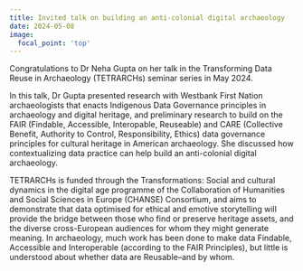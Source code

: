 ```yaml
---
title: Invited talk on building an anti-colonial digital archaeology
date: 2024-05-08
image:
  focal_point: 'top'
---
```


Congratulations to Dr Neha Gupta on her talk in the Transforming Data Reuse in Archaeology (TETRARCHs) seminar series in May 2024.

<!--more-->

In this talk, Dr Gupta presented research with Westbank First Nation archaeologists that enacts Indigenous Data Governance principles in archaeology and digital heritage, and preliminary research to build on the FAIR (Findable, Accessible, Interopable, Reuseable) and CARE (Collective Benefit, Authority to Control, Responsibility, Ethics) data governance principles for cultural heritage in American archaeology. She discussed how contextualizing data practice can help build an anti-colonial digital archaeology.

TETRARCHs is funded through the Transformations: Social and cultural dynamics in the digital age programme of the Collaboration of Humanities and Social Sciences in Europe (CHANSE) Consortium, and aims to demonstrate that data optimised for ethical and emotive storytelling will provide the bridge between those who find or preserve heritage assets, and the diverse cross-European audiences for whom they might generate meaning. In archaeology, much work has been done to make data Findable, Accessible and Interoperable (according to the FAIR Principles), but little is understood about whether data are Reusable–and by whom. 
